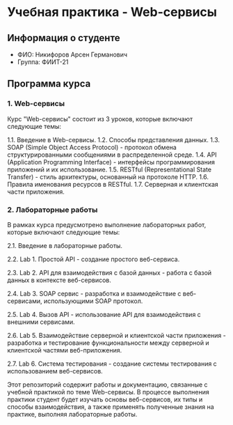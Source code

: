# Учебная практика - Web-сервисы

## Информация о студенте
- ФИО: Никифоров Арсен Германович
- Группа: ФИИТ-21

## Программа курса

### 1. Web-сервисы
Курс "Web-сервисы" состоит из 3 уроков, которые включают следующие темы:

1.1. Введение в Web-сервисы.
1.2. Способы представления данных.
1.3. SOAP (Simple Object Access Protocol) - протокол обмена структурированными сообщениями в распределенной среде.
1.4. API (Application Programming Interface) - интерфейсы программирования приложений и их использование.
1.5. RESTful (Representational State Transfer) - стиль архитектуры, основанный на протоколе HTTP.
1.6. Правила именования ресурсов в RESTful.
1.7. Серверная и клиентская части приложения.

### 2. Лабораторные работы
В рамках курса предусмотрено выполнение лабораторных работ, которые включают следующие темы:

2.1. Введение в лабораторные работы.

2.2. Lab 1. Простой API - создание простого веб-сервиса.

2.3. Lab 2. API для взаимодействия с базой данных - работа с базой данных в контексте веб-сервисов.

2.4. Lab 3. SOAP сервис - разработка и взаимодействие с веб-сервисами, использующими SOAP протокол.

2.5. Lab 4. Вызов API - использование API для взаимодействия с внешними сервисами.

2.6. Lab 5. Взаимодействие серверной и клиентской части приложения - разработка и тестирование функциональности между серверной и клиентской частями веб-приложения.

2.7. Lab 6. Система тестирования - создание системы тестирования с использованием веб-сервисов.

Этот репозиторий содержит работы и документацию, связанные с учебной практикой по теме Web-сервисы. В процессе выполнения практики студент будет изучать основы веб-сервисов, их типы и способы взаимодействия, а также применять полученные знания на практике, выполняя лабораторные работы.
